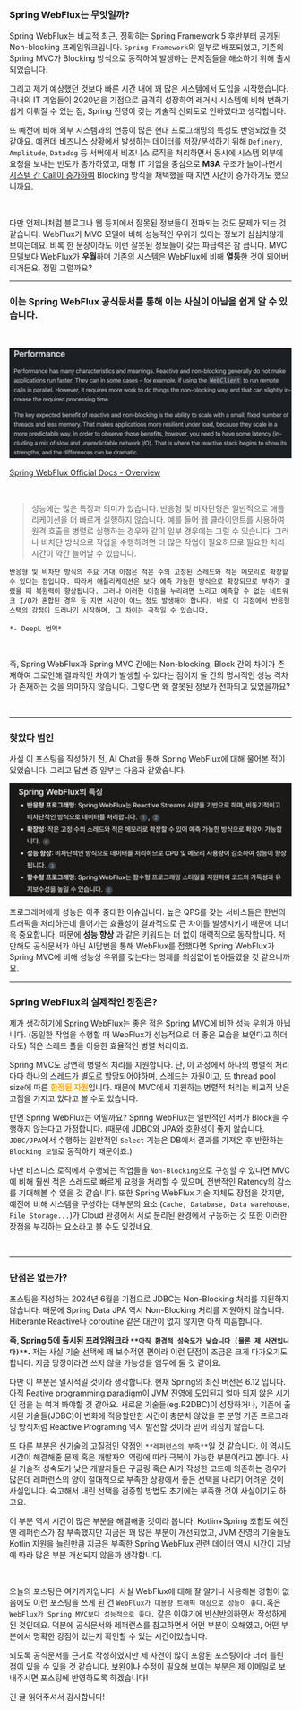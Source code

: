 <br/>

### Spring WebFlux는 무엇일까?

Spring WebFlux는 비교적 최근, 정확히는 Spring Framework 5 후반부터 공개된 Non-blocking 프레임워크입니다. `Spring Framework`의 일부로 배포되었고, 기존의 Spring MVC가 Blocking 방식으로 동작하여 발생하는 문제점들을 해소하기 위해 출시되었습니다.

그리고 제가 예상했던 것보다 빠른 시간 내에 꽤 많은 시스템에서 도입을 시작했습니다. 국내의 IT 기업들이 2020년을 기점으로 급격히 성장하여 레거시 시스템에 비해 변화가 쉽게 이뤄질 수 있는 점, Spring 진영이 갖는 기술적 신뢰도로 인하였다고 생각합니다. 

또 예전에 비해 외부 시스템과의 연동이 많은 현대 프로그래밍의 특성도 반영되었을 것 같아요. 예컨데 비즈니스 상황에서 발생하는 데이터를 저장/분석하기 위해 `Definery`, `Amplitude`, `Datadog` 등 서버에서 비즈니스 로직을 처리하면서 동시에 시스템 외부에 요청을 보내는 빈도가 증가하였고, 대형 IT 기업을 중심으로 **MSA** 구조가 늘어나면서 <u>시스템 간 Call이 증가하여</u> Blocking 방식을 채택했을 때 지연 시간이 증가하기도 했으니까요.

<br/>

다만 언제나처럼 블로그나 웹 등지에서 잘못된 정보들이 전파되는 것도 문제가 되는 것 같습니다. WebFlux가 MVC 모델에 비해 성능적인 우위가 있다는 정보가 심심치않게 보이는데요. 비록 한 문장이라도 이런 잘못된 정보들이 갖는 파급력은 참 큽니다. MVC 모델보다 WebFlux가 **우월**하며 기존의 시스템은 WebFlux에 비해 **열등**한 것이 되어버리거든요. 정말 그럴까요?

---

### 이는 Spring WebFlux 공식문서를 통해 이는 사실이 아님을 쉽게 알 수 있습니다. 

<br/>

![Untitled](./assets/78f3673f_Untitled.png)

[Spring WebFlux Official Docs - Overview](https://docs.spring.io/spring-framework/reference/web/webflux/new-framework.html#webflux-performance)

<br/>

> 성능에는 많은 특징과 의미가 있습니다. 반응형 및 비차단형은 일반적으로 애플리케이션을 더 빠르게 실행하지 않습니다. 예를 들어 웹 클라이언트를 사용하여 원격 호출을 병렬로 실행하는 경우와 같이 일부 경우에는 그럴 수 있습니다. 그러나 비차단 방식으로 작업을 수행하려면 더 많은 작업이 필요하므로 필요한 처리 시간이 약간 늘어날 수 있습니다.

	반응형 및 비차단 방식의 주요 기대 이점은 적은 수의 고정된 스레드와 적은 메모리로 확장할 수 있다는 점입니다. 따라서 애플리케이션은 보다 예측 가능한 방식으로 확장되므로 부하가 걸렸을 때 복원력이 향상됩니다. 그러나 이러한 이점을 누리려면 느리고 예측할 수 없는 네트워크 I/O가 혼합된 경우 등 지연 시간이 어느 정도 발생해야 합니다. 바로 이 지점에서 반응형 스택의 강점이 드러나기 시작하며, 그 차이는 극적일 수 있습니다.

	*- DeepL 번역*

<br/>

즉, Spring WebFlux과 Spring MVC 간에는 Non-blocking, Block 간의 차이가 존재하여 그로인해 결과적인 차이가 발생할 수 있다는 점이지 둘 간의 명시적인 성능 격차가 존재하는 것을 의미하지 않습니다. 그렇다면 왜 잘못된 정보가 전파되고 있었을까요?

<br/>

---

### 찾았다 범인

사실 이 포스팅을 작성하기 전, AI Chat을 통해 Spring WebFlux에 대해 물어본 적이 있었습니다. 그리고 답변 중 일부는 다음과 같았습니다.

![Untitled](./assets/f5f5a39c_Untitled.png)

프로그래머에게 성능은 아주 중대한 이슈입니다. 높은 QPS를 갖는 서비스들은 한번의 트래픽을 처리하는데 들어가는 효율성이 결과적으로 큰 차이를 발생시키기 때문에 더더욱 중요합니다. 때문에 **성능 향상** 과 같은 키워드는 더 없이 매력적으로 동작합니다. 저만해도 공식문서가 아닌 AI답변을 통해 WebFlux를 접했다면 Spring WebFlux가 Spring MVC에 비해 성능상 우위를 갖는다는 명제를 의심없이 받아들였을 것 같으니까요.

---

### Spring WebFlux의 실제적인 장점은?

제가 생각하기에 Spring WebFlux는 좋은 점은 Spring MVC에 비한 성능 우위가 아닙니다. (동일한 작업을 수행할 때 WebFlux가 성능적으로 더 좋은 모습을 보인다고 하더라도) 적은 스레드 풀을 이용한 효율적인 병렬 처리이죠.

Spring MVC도 당연히 병렬적 처리를 지원합니다. 단, 이 과정에서 하나의 병렬적 처리마다 하나의 스레드가 별도로 할당되어야하며, 스레드는 자원이고, 또 thread pool size에 따른 <span style='color:orange'>**한정된 자원**</span>입니다. 때문에 MVC에서 지원하는 병렬적 처리는 비교적 낮은 고점을 가지고 있다고 볼 수도 있습니다.

반면 Spring WebFlux는 어떨까요? Spring WebFlux는 일반적인 서버가 Block을 수행하지 않는다고 가정합니다. (때문에 JDBC와 JPA와 호환성이 좋지 않습니다. `JDBC/JPA`에서 수행하는 일반적인 `Select` 기능은 DB에서 결과를 가져온 후 반환하는 `Blocking 모델`로 동작하기 때문이죠.) 

다만 비즈니스 로직에서 수행되는 작업들을 `Non-Blocking`으로 구성할 수 있다면 MVC에 비해 훨씬 적은 스레드로 빠르게 요청을 처리할 수 있으며, 전반적인 Ratency의 감소를 기대해볼 수 있을 것 같습니다. 또한 Spring WebFlux 기술 자체도 장점을 갖지만, 예전에 비해 시스템을 구성하는 대부분의 요소 (`Cache, Database, Data warehouse, File Storage...`)가 Cloud 환경에서 서로 분리된 환경에서 구동하는 것 또한 이러한 장점을 부각하는 요소라고 볼 수도 있겠네요.

<br/>

---

### 단점은 없는가?

포스팅을 작성하는 2024년 6월을 기점으로 JDBC는 Non-Blocking 처리를 지원하지 않습니다. 때문에 Spring Data JPA 역시 Non-Blocking 처리를 지원하지 않습니다. Hiberante Reactive나 coroutine 같은 대안이 없지 않지만 아직 미흡합니다.

**즉, Spring 5에 출시된 프레임워크라 **`**아직 환경적 성숙도가 낮습니다 (물론 제 사견입니다)**`**.** 저는 사실 기술 선택에 꽤 보수적인 편이라 이런 단점이 조금은 크게 다가오기도 합니다. 지금 당장이라면 쓰지 않을 가능성을 염두에 둘 것 같아요.

다만 이 부분은 일시적일 것이라 생각합니다. 현재 Spring의 최신 버전은 6.12 입니다. 아직 Reative programming paradigm이 JVM 진영에 도입된지 얼마 되지 않은 시기인 점을 눈 여겨 봐야할 것 같아요. 새로운 기술들(eg.R2DBC)이 성장하거나, 기존에 출시된 기술들(JDBC)이 변화에 적응할만한 시간이 충분치 않았을 뿐 분명 기존 프로그래밍 방식처럼 Reactive Programing 역시 발전할 것이라 믿어 의심치 않습니다.

또 다른 부분은 신기술의 고질점인 약점인 `**레퍼런스의 부족**`일 것 같습니다. 이 역시도 시간이 해결해줄 문제 혹은 개발자의 역량에 따라 극복이 가능한 부분이라고 봅니다. 사실 기술적 성숙도가 낮은 개발자들은 구글링 혹은 AI가 작성한 코드에 의존하는 경우가 많은데 레퍼런스의 양이 절대적으로 부족한 상황에서 좋은 선택을 내리기 어려운 것이 사실입니다. 숙고해서 내린 선택을 검증할 방법도 초기에는 부족한 것이 사실이기도 하고요.

이 부분 역시 시간이 많은 부분을 해결해줄 것이라 봅니다. Kotlin+Spring 조합도 예전엔 레퍼런스가 참 부족했지만 지금은 꽤 많은 부분이 개선되었고, JVM 진영의 기술들도 Kotlin 지원을 늘린만큼 지금은 부족한 Spring WebFlux 관련 데이터 역시 시간이 지남에 따라 많은 부분 개선되지 않을까 생각합니다.

<br/>

오늘의 포스팅은 여기까지입니다. 사실 WebFlux에 대해 잘 알거나 사용해본 경험이 없음에도 이런 포스팅을 쓰게 된 건 `WebFlux가 대용량 트래픽 대상으로 성능이 좋다.`혹은 `WebFlux가 Spring MVC보다 성능적으로 좋다.` 같은 이야기에 반신반의하면서 작성하게 된 것인데요. 덕분에 공식문서와 레퍼런스를 참고하면서 어떤 부분이 오해였고, 어떤 부분에서 명확한 강점이 있는지 확인할 수 있는 시간이었습니다. 

되도록 공식문서를 근거로 작성하였지만 제 사견이 많이 포함된 포스팅이라 더러 틀린 점이 있을 수 있을 것 같습니다. 보완이나 수정이 필요해 보이는 부분은 제 이메일로 보내주시면 포스팅에 반영하도록 하겠습니다!

긴 글 읽어주셔서 감사합니다!

<br/>

